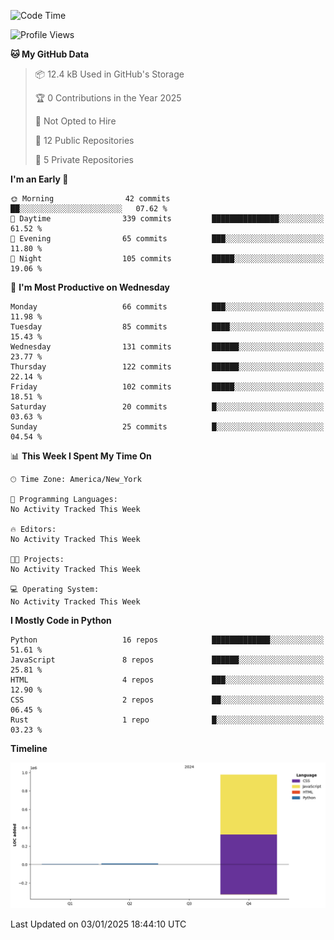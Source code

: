 <!--START_SECTION:waka-->
![Code Time](http://img.shields.io/badge/Code%20Time-0%20secs-blue)

![Profile Views](http://img.shields.io/badge/Profile%20Views-0-blue)

**🐱 My GitHub Data** 

> 📦 12.4 kB Used in GitHub's Storage 
 > 
> 🏆 0 Contributions in the Year 2025
 > 
> 🚫 Not Opted to Hire
 > 
> 📜 12 Public Repositories 
 > 
> 🔑 5 Private Repositories 
 > 
**I'm an Early 🐤** 

```text
🌞 Morning                42 commits          ██░░░░░░░░░░░░░░░░░░░░░░░   07.62 % 
🌆 Daytime                339 commits         ███████████████░░░░░░░░░░   61.52 % 
🌃 Evening                65 commits          ███░░░░░░░░░░░░░░░░░░░░░░   11.80 % 
🌙 Night                  105 commits         █████░░░░░░░░░░░░░░░░░░░░   19.06 % 
```
📅 **I'm Most Productive on Wednesday** 

```text
Monday                   66 commits          ███░░░░░░░░░░░░░░░░░░░░░░   11.98 % 
Tuesday                  85 commits          ████░░░░░░░░░░░░░░░░░░░░░   15.43 % 
Wednesday                131 commits         ██████░░░░░░░░░░░░░░░░░░░   23.77 % 
Thursday                 122 commits         ██████░░░░░░░░░░░░░░░░░░░   22.14 % 
Friday                   102 commits         █████░░░░░░░░░░░░░░░░░░░░   18.51 % 
Saturday                 20 commits          █░░░░░░░░░░░░░░░░░░░░░░░░   03.63 % 
Sunday                   25 commits          █░░░░░░░░░░░░░░░░░░░░░░░░   04.54 % 
```


📊 **This Week I Spent My Time On** 

```text
🕑︎ Time Zone: America/New_York

💬 Programming Languages: 
No Activity Tracked This Week

🔥 Editors: 
No Activity Tracked This Week

🐱‍💻 Projects: 
No Activity Tracked This Week

💻 Operating System: 
No Activity Tracked This Week
```

**I Mostly Code in Python** 

```text
Python                   16 repos            █████████████░░░░░░░░░░░░   51.61 % 
JavaScript               8 repos             ██████░░░░░░░░░░░░░░░░░░░   25.81 % 
HTML                     4 repos             ███░░░░░░░░░░░░░░░░░░░░░░   12.90 % 
CSS                      2 repos             ██░░░░░░░░░░░░░░░░░░░░░░░   06.45 % 
Rust                     1 repo              █░░░░░░░░░░░░░░░░░░░░░░░░   03.23 % 
```



**Timeline**

![Lines of Code chart](https://raw.githubusercontent.com/SacredFall/SacredFall/main/assets/bar_graph.png)


 Last Updated on 03/01/2025 18:44:10 UTC
<!--END_SECTION:waka-->
